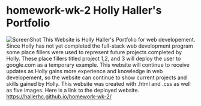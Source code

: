 # homework-wk-2 Holly Haller's Portfolio
![ScreenShot](https://user-images.githubusercontent.com/100663920/163698338-b950dca3-2d78-41f0-a1d6-7726996e91fb.png)
This Website is Holly Haller's Portfolio for web developement. Since Holly has not yet completed the full-stack web development program some place fillers were used to represent future projects completed by Holly. These place fillers titled project 1,2, and 3 will deploy the user to google.com as a temporary example. This website will continue to receive updates as Holly gains more experience and knowledge in web developement, so the website can continue to show current projects and skills gained by Holly. This website was created with .html and .css as well as five images. Here is a link to the deployed website.
https://hallerhc.github.io/homework-wk-2/
